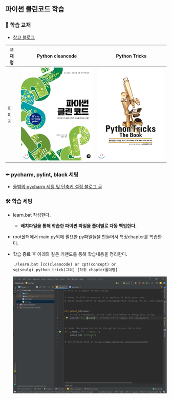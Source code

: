 ## 파이썬 클린코드 학습



### 📜 학습 교재

- [참고 블로그](https://dailyheumsi.tistory.com/category/%EB%8D%94%20%EB%82%98%EC%9D%80%20%EC%97%94%EC%A7%80%EB%8B%88%EC%96%B4%EA%B0%80%20%EB%90%98%EA%B8%B0%20%EC%9C%84%ED%95%B4/%ED%8C%8C%EC%9D%B4%EC%8D%AC%EC%9D%84%20%ED%8C%8C%EC%9D%B4%EC%8D%AC%EC%8A%A4%EB%9F%BD%EA%B2%8C)

| 교재명 | Python cleancode                                             | Python Tricks                                                |
| ------ | ------------------------------------------------------------ | ------------------------------------------------------------ |
| 이미지 | ![image-20220716012838378](https://raw.githubusercontent.com/is3js/screenshots/main/image-20220716012838378.png) | ![image-20220717004101722](https://raw.githubusercontent.com/is3js/screenshots/main/image-20220717004101722.png) |



### ✒ pycharm, pylint, black 세팅

- [돌범의 pycharm 세팅 및 단축키 설정 블로그 글](https://blog.chojaeseong.com/pycharm/settings/shortcut/2022/02/13/pycharrm_settings_shortcut.html)



### 🛠 학습 세팅

- learn.bat 작성한다.

    - **배치파일을 통해 학습한 파이썬 파일을 폴더별로 자동 백업한다.** 

- root폴더에서 main.py외에 필요한 py파일들을 만들어서 특정chapter를 학습한다.

- 학습 종료 후 아래와 같은 커맨드를 통해 학습내용을 정리한다.
    ```shell
    ./learn.bat [cc(cleancode) or cpt(concept) or sg(seulgi_python_trick)그외] [하위 chapter폴더명]
    ```
  ![521dc07c-45b8-4ffa-b87b-c89efd5f6c39](https://raw.githubusercontent.com/is3js/screenshots/main/521dc07c-45b8-4ffa-b87b-c89efd5f6c39.gif)
  
